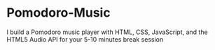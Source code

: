 # Pomodoro-Music
I build a Pomodoro music player with HTML, CSS, JavaScript, and the HTML5 Audio API for your 5-10 minutes break session
